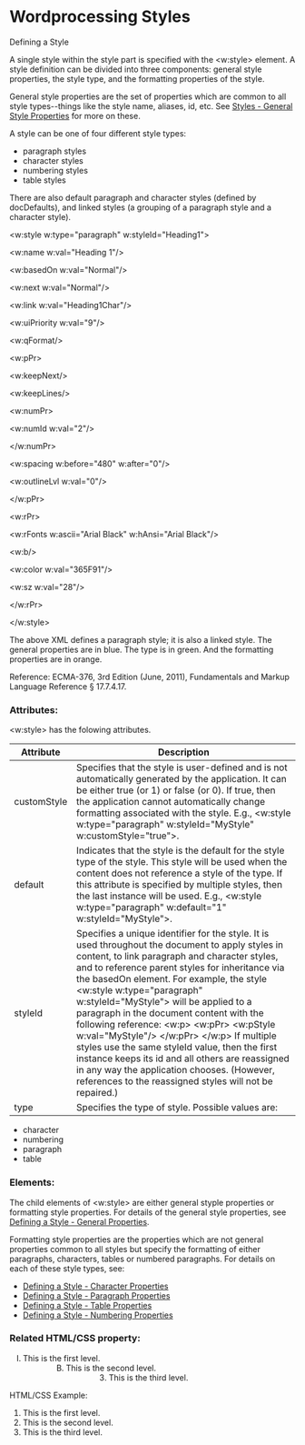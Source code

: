 # Wordprocessing Styles

Defining a Style

A single style within the style part is specified with the <w:style> element. A style definition can be divided into three components: general style properties, the style type, and the formatting properties of the style.

General style properties are the set of properties which are common to all style types--things like the style name, aliases, id, etc. See [Styles - General Style Properties](WPstyleGenProps.md) for more on these.

A style can be one of four different style types:

- paragraph styles
- character styles
- numbering styles
- table styles

There are also default paragraph and character styles (defined by docDefaults), and linked styles (a grouping of a paragraph style and a character style).

<w:style w:type="paragraph" w:styleId="Heading1">

<w:name w:val="Heading 1"/>

<w:basedOn w:val="Normal"/>

<w:next w:val="Normal"/>

<w:link w:val="Heading1Char"/>

<w:uiPriority w:val="9"/>

<w:qFormat/>

<w:pPr>

<w:keepNext/>

<w:keepLines/>

<w:numPr>

<w:numId w:val="2"/>

</w:numPr>

<w:spacing w:before="480" w:after="0"/>

<w:outlineLvl w:val="0"/>

</w:pPr>

<w:rPr>

<w:rFonts w:ascii="Arial Black" w:hAnsi="Arial Black"/>

<w:b/>

<w:color w:val="365F91"/>

<w:sz w:val="28"/>

</w:rPr>

</w:style>

The above XML defines a paragraph style; it is also a linked style. The general properties are in blue. The type is in green. And the formatting properties are in orange.

Reference: ECMA-376, 3rd Edition (June, 2011), Fundamentals and Markup Language Reference § 17.7.4.17.

### Attributes:

<w:style> has the folowing attributes.

| Attribute   | Description                                                                                                                                                                                                                                                                                                                                                                                                                                                                                                                                                                                                                                                                   |
| ----------- | ----------------------------------------------------------------------------------------------------------------------------------------------------------------------------------------------------------------------------------------------------------------------------------------------------------------------------------------------------------------------------------------------------------------------------------------------------------------------------------------------------------------------------------------------------------------------------------------------------------------------------------------------------------------------------- |
| customStyle | Specifies that the style is user-defined and is not automatically generated by the application. It can be either true (or 1) or false (or 0). If true, then the application cannot automatically change formatting associated with the style. E.g., <w:style w:type="paragraph" w:styleId="MyStyle" w:customStyle="true">.                                                                                                                                                                                                                                                                                                                                                    |
| default     | Indicates that the style is the default for the style type of the style. This style will be used when the content does not reference a style of the type. If this attribute is specified by multiple styles, then the last instance will be used. E.g., <w:style w:type="paragraph" w:default="1" w:styleId="MyStyle">.                                                                                                                                                                                                                                                                                                                                                       |
| styleId     | Specifies a unique identifier for the style. It is used throughout the document to apply styles in content, to link paragraph and character styles, and to reference parent styles for inheritance via the basedOn element. For example, the style <w:style w:type="paragraph" w:styleId="MyStyle"> will be applied to a paragraph in the document content with the following reference: <w:p> <w:pPr> <w:pStyle w:val="MyStyle"/> </w:pPr> </w:p> If multiple styles use the same styleId value, then the first instance keeps its id and all others are reassigned in any way the application chooses. (However, references to the reassigned styles will not be repaired.) |
| type        | Specifies the type of style. Possible values are:                                                                                                                                                                                                                                                                                                                                                                                                                                                                                                                                                                                                                             |

- character
- numbering
- paragraph
- table

### Elements:

The child elements of <w:style> are either general styple properties or formatting style properties. For details of the general style properties, see [Defining a Style - General Properties](WPstyleGenProps.md).

Formatting style properties are the properties which are not general properties common to all styles but specify the formatting of either paragraphs, characters, tables or numbered paragraphs. For details on each of these style types, see:

- [Defining a Style - Character Properties](WPstyleCharStyles.md)
- [Defining a Style - Paragraph Properties](WPstyleParStyles.md)
- [Defining a Style - Table Properties](WPstyleTableStyles.md)
- [Defining a Style - Numbering Properties](WPstyleNumStyles.md)

### Related HTML/CSS property:

<ol>

<li style="list-style-type:upper-roman;">This is the first level.</li>

<li style="list-style-type:upper-alpha; margin-left:2cm;">This is the second level.</li>

<li style="list-style-type:decimal; margin-left:4cm;">This is the third level.</li>

</ol>

HTML/CSS Example:

1. This is the first level.
2. This is the second level.
3. This is the third level.
